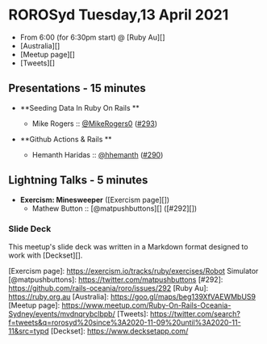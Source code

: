 # ROROSyd Tuesday,13 April 2021

- From 6:00 (for 6:30pm start) @ [Ruby Au][]
- [Australia][]
- [Meetup page][]
- [Tweets][]

## Presentations - 15 minutes

- **Seeding Data In Ruby On Rails **
  - Mike Rogers :: [@MikeRogers0][] ([#293][])


- **Github Actions & Rails **
  - Hemanth Haridas :: [@hhemanth][] ([#290][])

## Lightning Talks - 5 minutes

- **Exercism: Minesweeper** ([Exercism page][])
  - Mathew Button :: [@matpushbuttons][] ([#292][])

### Slide Deck

This meetup's slide deck was written in a Markdown format designed to work with
[Deckset][].

[@MikeRogers0]: https://twitter.com/MikeRogers0
[#293]: https://github.com/rails-oceania/roro/issues/293
[@hhemanth]: https://twitter.com/hhemanth
[#290]: https://github.com/rails-oceania/roro/issues/290
[Exercism page]: https://exercism.io/tracks/ruby/exercises/Robot Simulator
[@matpushbuttons]: https://twitter.com/matpushbuttons
[#292]: https://github.com/rails-oceania/roro/issues/292
[Ruby Au]: https://ruby.org.au
[Australia]: https://goo.gl/maps/beg139XfVAEWMbUS9
[Meetup page]: https://www.meetup.com/Ruby-On-Rails-Oceania-Sydney/events/mvdnqrybclbpb/
[Tweets]: https://twitter.com/search?f=tweets&q=rorosyd%20since%3A2020-11-09%20until%3A2020-11-11&src=typd
[Deckset]: https://www.decksetapp.com/
